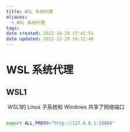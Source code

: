 ```yaml
---
title: WSL 系统代理
aliases:
  - WSL 系统代理
tags: 
date created: 2022-10-29 17:41:51
date updated: 2022-12-29 16:12:48
---
```


# WSL 系统代理

## WSL1

 WSL1的 Linux 子系统和 Windows 共享了网络端口

```sh

export ALL_PROXY="http://127.0.0.1:10808"

```
